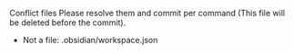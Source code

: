  Conflict files
Please resolve them and commit per command (This file will be deleted before the commit).
- Not a file: .obsidian/workspace.json
